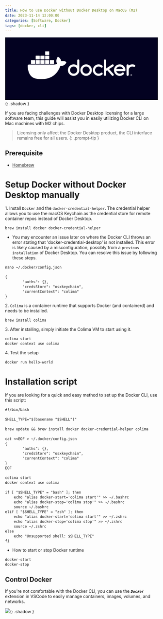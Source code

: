 ```yaml
---
title: How to use Docker without Docker Desktop on MacOS (M2)
date: 2023-11-14 12:00:00
categories: [Software, Docker]
tags: [docker, cli]
---
```

<script defer data-domain="senad-d.github.io" src="https://plus.seki.ink/js/script.js"></script>
![](https://github.com/senad-d/senad-d.github.io/blob/main/_media/images/docker-banner.png?raw=true){: .shadow }

If you are facing challenges with Docker Desktop licensing for a large software team, this guide will assist you in easily utilizing Docker CLI on Mac machines with M2 chips.

> Licensing only affect the Docker Desktop product, the CLI interface remains free for all users.
{: .prompt-tip }

## Prerequisite
  - [Homebrew](https://brew.sh/)

# Setup Docker without Docker Desktop manually

1\. Install `Docker` and the `docker-credential-helper`. The credential helper allows you to use the macOS Keychain as the credential store for remote container repos instead of Docker Desktop.

```shell
brew install docker docker-credential-helper
```

- You may encounter an issue later on where the Docker CLI throws an error stating that 'docker-credential-desktop' is not installed. This error is likely caused by a misconfiguration, possibly from a `previous installation` of Docker Desktop. You can resolve this issue by following these steps.

```shell
nano ~/.docker/config.json

{
        "auths": {},
        "credsStore": "osxkeychain",
        "currentContext": "colima"
}
```

2\. `Colima` is a container runtime that supports Docker (and containerd) and needs to be installed.

```shell
brew install colima
```

3\. After installing, simply initiate the Colima VM to start using it.

```shell
colima start
docker context use colima
```

4\. Test the setup

```shell
docker run hello-world
```

# Installation script

If you are looking for a quick and easy method to set up the Docker CLI, use this script:

```shell
#!/bin/bash

SHELL_TYPE="$(basename "$SHELL")"

brew update && brew install docker docker-credential-helper colima

cat <<EOF > ~/.docker/config.json
{
        "auths": {},
        "credsStore": "osxkeychain",
        "currentContext": "colima"
}
EOF

colima start
docker context use colima

if [ "$SHELL_TYPE" = "bash" ]; then
    echo "alias docker-start='colima start'" >> ~/.bashrc
    echo "alias docker-stop='colima stop'" >> ~/.bashrc
    source ~/.bashrc
elif [ "$SHELL_TYPE" = "zsh" ]; then
    echo "alias docker-start='colima start'" >> ~/.zshrc
    echo "alias docker-stop='colima stop'" >> ~/.zshrc
    source ~/.zshrc
else
    echo "Unsupported shell: $SHELL_TYPE"
fi

```

- How to start or stop Docker runtime

```shell
docker-start
docker-stop
```

## Control Docker

If you're not comfortable with the Docker CLI, you can use the ***`Docker`*** extension in VSCode to easily manage containers, images, volumes, and networks.

![](https://github.com/microsoft/vscode-docker/blob/main/resources/readme/overview.gif?raw=true){: .shadow }
